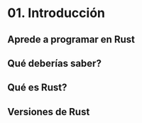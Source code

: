 # 01. Introducción

## Aprede a programar en Rust

## Qué deberías saber?

## Qué es Rust?

## Versiones de Rust 
